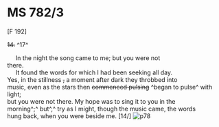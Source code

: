 # MS 782/3

[F 192]

~~14.~~ ^17^ 

&nbsp;&nbsp;&nbsp;&nbsp;&nbsp;In the night the song came to me; but you were not \
there. \
&nbsp;&nbsp;&nbsp;&nbsp;&nbsp;It found the words for which I had been seeking all day. \
Yes, in the stillness ~~,~~ a moment after dark they throbbed into \
music, even as the stars then ~~commenced pulsing~~ ^began to pulse^ with light; \
but you were not there. My hope was to sing it to you in the \
morning^;^ but^,^ try as I might, though the music came, the words \
hung back, when you were beside me. [14/]
![p78](MS782_3-078.jpg)
